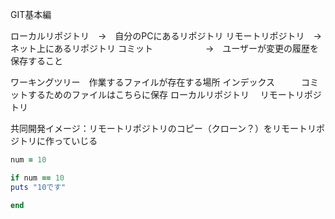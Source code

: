 GIT基本編

ローカルリポジトリ　→　自分のPCにあるリポジトリ
リモートリポジトリ　→　ネット上にあるリポジトリ
コミット　　　　　　→　ユーザーが変更の履歴を保存すること

ワーキングツリー　作業するファイルが存在する場所
インデックス　　　コミットするためのファイルはこちらに保存
ローカルリポジトリ　
リモートリポジトリ

共同開発イメージ：リモートリポジトリのコピー（クローン？）をリモートリポジトリに作っていじる


```ruby
num = 10

if num == 10
puts "10です"

end

```
